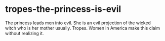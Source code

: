 # tropes-the-princess-is-evil
The princess leads men into evil. She is an evil projection of the wicked witch who is her mother usually. Tropes. Women in America make this claim without realizing it.

